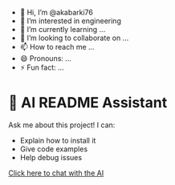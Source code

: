 
- 👋 Hi, I’m @akabarki76
- 👀 I’m interested in engineering 
- 🌱 I’m currently learning ...
- 💞️ I’m looking to collaborate on ...
- 📫 How to reach me ...
- 😄 Pronouns: ...
- ⚡ Fun fact: ...

# 🤖 AI README Assistant 

Ask me about this project! I can:
- Explain how to install it  
- Give code examples  
- Help debug issues  

[Click here to chat with the AI](https://your-ai-app.vercel.app)
<!---
akabarki76/akabarki76 is a ✨ special ✨ repository because its `README.md` (this file) appears on your GitHub profile.
You can click the Preview link to take a look at your changes.
--->
